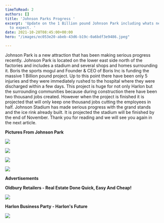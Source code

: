 ```yaml
---
timeToRead: 2
authors: []
title: 'Johnson Parks Progress '
excerpt: 'Update on the 1 Billion pound Johnson Park including whats new and what
  to expect. '
date: 2021-10-28T08:45:00+00:00
hero: "/images/ec053e20-abeb-43d6-b19c-0a6bdf3e9486.jpeg"

---
```

Johnson Park is a new attraction that has been making serious progress recently. Johnson Park is located on the lower east side north of the factories and includes a stadium and several shops and homes surrounding it. Boris the sports mogul and Founder & CEO of Boris Inc is funding the massive 1 Billion pound project. Up to this point there have been only 5 injuries and they were immediately rushed to the hospital where they were discharged within a few days. This project is huge for not only Harlon but the surrounding communities because during construction there have been two thousand jobs created. However when the project is finished it is projected that will only keep one thousand jobs cutting the employees in half. Johnson Stadium has made serious progress with the grand stands and the ice rink already built. It is projected the stadium will be finished by the end of November. Thank you for reading and we will see you again in the next article. 

**Pictures From Johnson Park**

![](/images/1fd7d640-1ba8-42d5-8856-b338925aa757.jpeg)

![](/images/8827bf58-8fa0-491f-9b73-69c1714ba0ec.jpeg)

![](/images/1d7770c9-a2fd-4263-a47f-17fb7b0f50c7.jpeg)

![](/images/55c3bf3e-5487-4da2-a89c-836aa475a004.jpeg)

**Advertisements**

**Oldbury Retailers - Real Estate Done Quick, Easy And Cheap!**

![](/images/115d673f-f0db-4e91-9e14-c51d45f160e4_1_201_a.jpeg)

**Harlon Business Party - Harlon's Future** 

![](/images/907feb25-fafa-435f-b305-2ce27871d18e.jpeg)